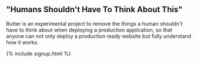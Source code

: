 ## "Humans Shouldn't Have To Think About This"

Butter is an experimental project to remove the things a human shouldn't have to
think about when deploying a production application, so that anyone can not only
deploy a production ready website but fully understand how it works.

{% include signup.html %}
